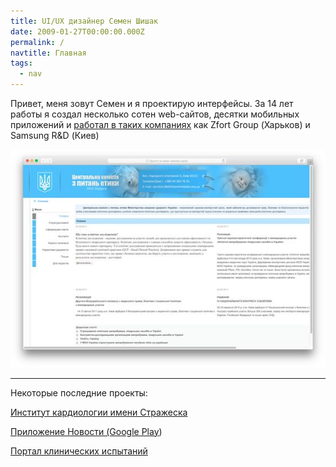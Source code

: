 ```yaml
---
title: UI/UX дизайнер Семен Шишак
date: 2009-01-27T00:00:00.000Z
permalink: /
navtitle: Главная
tags:
  - nav
---
```

Привет, меня зовут Семен и я проектирую интерфейсы. За 14 лет работы я создал несколько сотен web-сайтов, десятки мобильных приложений и [работал в таких компаниях](https://www.linkedin.com/in/shishak/) как Zfort Group (Харьков) и Samsung R&D (Киев)





![](/static/img/d8ff7b4d8d2b24f04bc00b07151e1298.jpg)

- - -

Некоторые последние проекты:

[Институт кардиологии имени Стражеска](https://strazhesko.org.ua/)

[Приложение Новости (Google Play](https://play.google.com/store/apps/details?id=com.shishak.novost))

[Портал клинических испытаний](https://ichgcp.net/)
